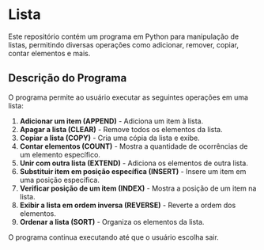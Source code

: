 # Lista

Este repositório contém um programa em Python para manipulação de listas, permitindo diversas operações como adicionar, remover, copiar, contar elementos e mais.

## Descrição do Programa

O programa permite ao usuário executar as seguintes operações em uma lista:
1. **Adicionar um item (APPEND)** - Adiciona um item à lista.
2. **Apagar a lista (CLEAR)** - Remove todos os elementos da lista.
3. **Copiar a lista (COPY)** - Cria uma cópia da lista e exibe.
4. **Contar elementos (COUNT)** - Mostra a quantidade de ocorrências de um elemento específico.
5. **Unir com outra lista (EXTEND)** - Adiciona os elementos de outra lista.
6. **Substituir item em posição específica (INSERT)** - Insere um item em uma posição específica.
7. **Verificar posição de um item (INDEX)** - Mostra a posição de um item na lista.
8. **Exibir a lista em ordem inversa (REVERSE)** - Reverte a ordem dos elementos.
9. **Ordenar a lista (SORT)** - Organiza os elementos da lista.

O programa continua executando até que o usuário escolha sair.
